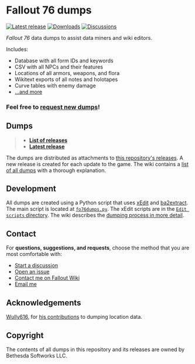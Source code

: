 # Fallout 76 dumps
[![Latest release](https://img.shields.io/github/release/FWDekker/fo76-dumps?style=for-the-badge)](https://github.com/FWDekker/fo76-dumps/releases/latest)
[![Downloads](https://img.shields.io/github/downloads/FWDekker/fo76-dumps/total?style=for-the-badge)](https://github.com/FWDekker/fo76-dumps/releases/zOverview)
[![Discussions](https://img.shields.io/github/discussions/FWDekker/fo76-dumps?style=for-the-badge)](https://github.com/FWDekker/fo76-dumps/discussions)

_Fallout 76_ data dumps to assist data miners and wiki editors.

Includes:
* Database with all form IDs and keywords
* CSV with all NPCs and their features
* Locations of all armors, weapons, and flora
* Wikitext exports of all notes and holotapes
* Curve tables with enemy damage
* [...and more](https://github.com/FWDekker/fo76-dumps/wiki/List-of-dumps)

### Feel free to [request new dumps](https://github.com/FWDekker/fo76-dumps/discussions)!

## Dumps
> * **[List of releases](https://github.com/FWDekker/fo76-dumps/releases/zOverview)**
> * **[Latest release](https://github.com/FWDekker/fo76-dumps/releases/latest)**

The dumps are distributed as attachments to
[this repository's releases](https://github.com/FWDekker/fo76-dumps/releases/zOverview).
A new release is created for each update to the game.
The wiki contains a [list of all dumps](https://github.com/FWDekker/fo76-dumps/wiki/List-of-dumps) with a thorough
explanation.

## Development
All dumps are created using a Python script that uses [xEdit](https://tes5edit.github.io/) and
[ba2extract](https://f4se.silverlock.org/).
The main script is located at [`fo76dumps.py`](https://github.com/FWDekker/fo76-dumps/blob/main/fo76dumps.py).
The xEdit scripts are in the
[`Edit scripts` directory](https://github.com/FWDekker/fo76-dumps/tree/main/Edit%20scripts).
The wiki describes the [dumping process in more detail](https://github.com/FWDekker/fo76-dumps/wiki/Generating-dumps).

## Contact
For **questions, suggestions, and requests**, choose the method that you are most comfortable with:

* [Start a discussion](https://github.com/FWDekker/fo76-dumps/discussions)
* [Open an issue](https://github.com/FWDekker/fo76-dumps/issues)
* [Contact me on Fallout Wiki](https://fallout.fandom.com/wiki/User_talk:FDekker)
* [Email me](https://fwdekker.com/about/)

## Acknowledgements
[Wully616](https://github.com/Wully616), for [his contributions](https://github.com/FWDekker/fo76-dumps/pull/20) to
dumping location data.

## Copyright
The contents of all dumps in this repository and its releases are owned by Bethesda Softworks LLC.
